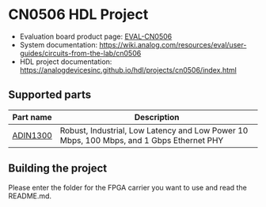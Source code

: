 # CN0506 HDL Project

- Evaluation board product page: [EVAL-CN0506](https://www.analog.com/cn0506)
- System documentation: https://wiki.analog.com/resources/eval/user-guides/circuits-from-the-lab/cn0506
- HDL project documentation: https://analogdevicesinc.github.io/hdl/projects/cn0506/index.html

## Supported parts

| Part name                                   | Description                                                                              |
|---------------------------------------------|------------------------------------------------------------------------------------------|
| [ADIN1300](https://www.analog.com/adin1300) | Robust, Industrial, Low Latency and Low Power 10 Mbps, 100 Mbps, and 1 Gbps Ethernet PHY |

## Building the project

Please enter the folder for the FPGA carrier you want to use and read the README.md.